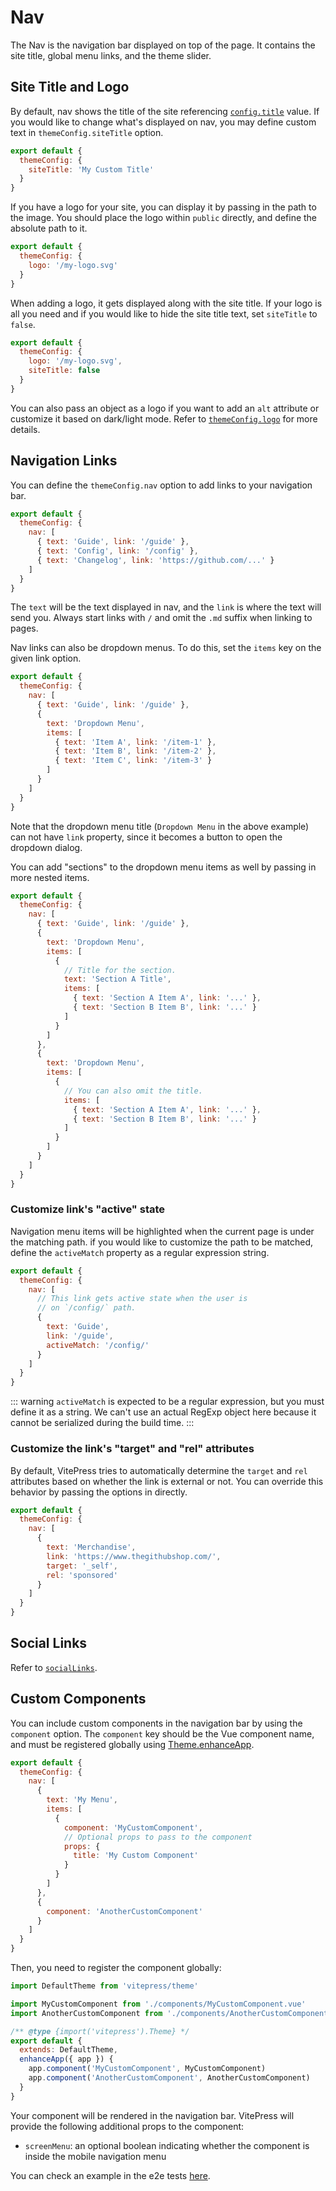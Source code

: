 # Nav

The Nav is the navigation bar displayed on top of the page. It contains the site title, global menu links, and the theme slider.

## Site Title and Logo

By default, nav shows the title of the site referencing [`config.title`](./site-config#title) value. If you would like to change what's displayed on nav, you may define custom text in `themeConfig.siteTitle` option.

```js
export default {
  themeConfig: {
    siteTitle: 'My Custom Title'
  }
}
```

If you have a logo for your site, you can display it by passing in the path to the image. You should place the logo within `public` directly, and define the absolute path to it.

```js
export default {
  themeConfig: {
    logo: '/my-logo.svg'
  }
}
```

When adding a logo, it gets displayed along with the site title. If your logo is all you need and if you would like to hide the site title text, set `siteTitle` to `false`.

```js
export default {
  themeConfig: {
    logo: '/my-logo.svg',
    siteTitle: false
  }
}
```

You can also pass an object as a logo if you want to add an `alt` attribute or customize it based on dark/light mode. Refer to [`themeConfig.logo`](./default-theme-config#logo) for more details.

## Navigation Links

You can define the `themeConfig.nav` option to add links to your navigation bar.

```js
export default {
  themeConfig: {
    nav: [
      { text: 'Guide', link: '/guide' },
      { text: 'Config', link: '/config' },
      { text: 'Changelog', link: 'https://github.com/...' }
    ]
  }
}
```

The `text` will be the text displayed in nav, and the `link` is where the text will send you. Always start links with `/` and omit the `.md` suffix when linking to pages.

Nav links can also be dropdown menus. To do this, set the `items` key on the given link option.

```js
export default {
  themeConfig: {
    nav: [
      { text: 'Guide', link: '/guide' },
      {
        text: 'Dropdown Menu',
        items: [
          { text: 'Item A', link: '/item-1' },
          { text: 'Item B', link: '/item-2' },
          { text: 'Item C', link: '/item-3' }
        ]
      }
    ]
  }
}
```

Note that the dropdown menu title (`Dropdown Menu` in the above example) can not have `link` property, since it becomes a button to open the dropdown dialog.

You can add "sections" to the dropdown menu items as well by passing in more nested items.

```js
export default {
  themeConfig: {
    nav: [
      { text: 'Guide', link: '/guide' },
      {
        text: 'Dropdown Menu',
        items: [
          {
            // Title for the section.
            text: 'Section A Title',
            items: [
              { text: 'Section A Item A', link: '...' },
              { text: 'Section B Item B', link: '...' }
            ]
          }
        ]
      },
      {
        text: 'Dropdown Menu',
        items: [
          {
            // You can also omit the title.
            items: [
              { text: 'Section A Item A', link: '...' },
              { text: 'Section B Item B', link: '...' }
            ]
          }
        ]
      }
    ]
  }
}
```

### Customize link's "active" state

Navigation menu items will be highlighted when the current page is under the matching path. if you would like to customize the path to be matched, define the `activeMatch` property as a regular expression string.

```js
export default {
  themeConfig: {
    nav: [
      // This link gets active state when the user is
      // on `/config/` path.
      {
        text: 'Guide',
        link: '/guide',
        activeMatch: '/config/'
      }
    ]
  }
}
```

::: warning
`activeMatch` is expected to be a regular expression, but you must define it as a string. We can't use an actual RegExp object here because it cannot be serialized during the build time.
:::

### Customize the link's "target" and "rel" attributes

By default, VitePress tries to automatically determine the `target` and `rel` attributes based on whether the link is external or not. You can override this behavior by passing the options in directly.

```js
export default {
  themeConfig: {
    nav: [
      {
        text: 'Merchandise',
        link: 'https://www.thegithubshop.com/',
        target: '_self',
        rel: 'sponsored'
      }
    ]
  }
}
```

## Social Links

Refer to [`socialLinks`](./default-theme-config#sociallinks).

## Custom Components

You can include custom components in the navigation bar by using the `component` option. The `component` key should be the Vue component name, and must be registered globally using [Theme.enhanceApp](../guide/custom-theme#theme-interface).

```js [.vitepress/config.js]
export default {
  themeConfig: {
    nav: [
      {
        text: 'My Menu',
        items: [
          {
            component: 'MyCustomComponent',
            // Optional props to pass to the component
            props: {
              title: 'My Custom Component'
            }
          }
        ]
      },
      {
        component: 'AnotherCustomComponent'
      }
    ]
  }
}
```

Then, you need to register the component globally:

```js [.vitepress/theme/index.js]
import DefaultTheme from 'vitepress/theme'

import MyCustomComponent from './components/MyCustomComponent.vue'
import AnotherCustomComponent from './components/AnotherCustomComponent.vue'

/** @type {import('vitepress').Theme} */
export default {
  extends: DefaultTheme,
  enhanceApp({ app }) {
    app.component('MyCustomComponent', MyCustomComponent)
    app.component('AnotherCustomComponent', AnotherCustomComponent)
  }
}
```

Your component will be rendered in the navigation bar. VitePress will provide the following additional props to the component:

- `screenMenu`: an optional boolean indicating whether the component is inside the mobile navigation menu

You can check an example in the e2e tests [here](https://github.com/vuejs/vitepress/tree/main/__tests__/e2e/.vitepress).
